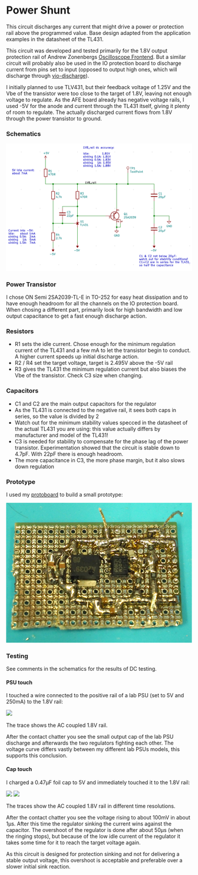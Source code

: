 # Power Shunt

This circuit discharges any current that might drive a power or protection rail above the programmed
value. Base design adapted from the application examples in the datasheet of the TL431.

This circuit was developed and tested primarily for the 1.8V output protection rail of Andrew Zonenbergs 
[Oscilloscope Frontend](https://github.com/azonenberg/starshipraider/tree/master/boards/entry-afe-characterization).
But a similar circuit will probably also be used in the IO protection board to discharge current from pins set
to input (opposed to output high ones, which will discharge through [vio-discharge](../vio-discharge-sim/README.md)).

I initially planned to use TLV431, but their feedback voltage of 1.25V and the Vbe of the transistor were too close
to the target of 1.8V, leaving not enough voltage to regulate. As the AFE board already has negative voltage rails,
I used -5V for the anode and current through the TL431 itself, giving it plenty of room to regulate. The
actually discharged current flows from 1.8V through the power transistor to ground.

### Schematics

![](schematics.png)

### Power Transistor

I chose ON Semi 2SA2039-TL-E in TO-252 for easy heat dissipation and to have enough headroom for all the channels 
on the IO protection board. When chosing a different part, primarily look for high bandwidth and low output 
capacitance to get a fast enough discharge action.

### Resistors

   - R1 sets the idle current. Chose enough for the minimum regulation current of the TL431 and a few mA to let the
     transistor begin to conduct. A higher current speeds up initial discharge action.
   - R2 / R4 set the target voltage, target is 2.495V above the -5V rail
   - R3 gives the TL431 the minimum regulation current but also biases the Vbe of the transistor. Check C3 size when
     changing.

### Capacitors

   - C1 and C2 are the main output capacitors for the regulator
   - As the TL431 is connected to the negative rail, it sees both caps in series, so the value is divided by 2
   - Watch out for the minimum stability values specced in the datasheet of the actual TL431 you are using:
     this value actually differs by manufacturer and model of the TL431!
   - C3 is needed for stability to compensate for the phase lag of the power transistor. Experimentation showed
     that the circuit is stable down to 4.7pF. With 22pF there is enough headroom.
   - The more capacitance in C3, the more phase margin, but it also slows down regulation

### Prototype

I used my [protoboard](https://github.com/electroniceel/protoboard) to build a small prototype:

![](protoboard.jpg)

### Testing

See comments in the schematics for the results of DC testing.

#### PSU touch

I touched a wire connected to the positive rail of a lab PSU (set to 5V and 250mA) to the 1.8V rail:

![](psu-touch.png)

The trace shows the AC coupled 1.8V rail.

After the contact chatter you see the small output cap of the lab PSU discharge and afterwards the two
regulators fighting each other. The voltage curve differs vastly between my different lab PSUs models,
this supports this conclusion.

#### Cap touch

I charged a 0.47µF foil cap to 5V and immediately touched it to the 1.8V rail:

![](cap-touch1.png)
![](cap-touch2.png)

The traces show the AC coupled 1.8V rail in different time resolutions.

After the contact chatter you see the voltage rising to about 100mV in about 1µs. After this time the
regulator sinking the current wins against the capacitor. The overshoot of the regulator is done after
about 50µs (when the ringing stops), but because of the low idle current of the regulator it takes some
time for it to reach the target voltage again.

As this circuit is designed for protection sinking and not for delivering a stable output voltage, this
overshoot is acceptable and preferable over a slower initial sink reaction.
